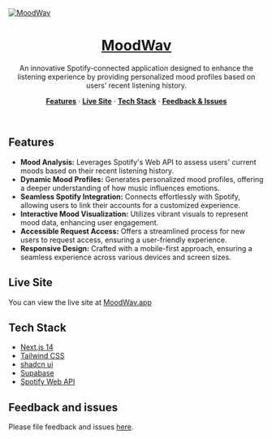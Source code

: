 <a href="https://moodwav.app">
  <img alt="MoodWav" src="https://moodwav.app/opengraph-image.png">
  <h1 align="center">MoodWav</h1>
</a>

<p align="center">
 An innovative Spotify-connected application designed to enhance the listening experience by providing personalized mood profiles based on users’ recent listening history.
</p>

<p align="center">
  <a href="#features"><strong>Features</strong></a> ·
  <a href="#live-site"><strong>Live Site</strong></a> ·
  <a href="#tech-stack"><strong>Tech Stack</strong></a>  ·
  <a href="#feedback-and-issues"><strong>Feedback & Issues</strong></a>
</p>
<br/>

## Features

- **Mood Analysis:** Leverages Spotify's Web API to assess users' current moods based on their recent listening history.
- **Dynamic Mood Profiles:** Generates personalized mood profiles, offering a deeper understanding of how music influences emotions.
- **Seamless Spotify Integration:** Connects effortlessly with Spotify, allowing users to link their accounts for a customized experience.
- **Interactive Mood Visualization:** Utilizes vibrant visuals to represent mood data, enhancing user engagement.
- **Accessible Request Access:** Offers a streamlined process for new users to request access, ensuring a user-friendly experience.
- **Responsive Design:** Crafted with a mobile-first approach, ensuring a seamless experience across various devices and screen sizes.

## Live Site

You can view the live site at [MoodWav.app](https://www.moodwav.app)

## Tech Stack

- [Next.js 14](https://nextjs.org)
- [Tailwind CSS](https://tailwindcss.com)
- [shadcn ui](https://ui.shadcn.com/)
- [Supabase](https://supabase.com)
- [Spotify Web API](https://developer.spotify.com/documentation/web-api)

## Feedback and issues

Please file feedback and issues [here](https://github.com/seangray-dev/MoodWav/issues).
